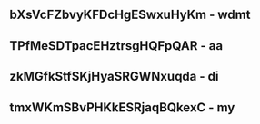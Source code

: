 ## bXsVcFZbvyKFDcHgESwxuHyKm - wdmt
## TPfMeSDTpacEHztrsgHQFpQAR - aa
## zkMGfkStfSKjHyaSRGWNxuqda - di
## tmxWKmSBvPHKkESRjaqBQkexC - my
